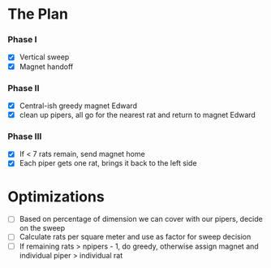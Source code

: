 # The Plan

### Phase I
- [x] Vertical sweep
- [x] Magnet handoff

### Phase II
- [x] Central-ish greedy magnet Edward
- [x] clean up pipers, all go for the nearest rat and return to magnet Edward

### Phase III
- [x] If < 7 rats remain, send magnet home
- [x] Each piper gets one rat, brings it back to the left side

# Optimizations
- [ ] Based on percentage of dimension we can cover with our pipers, decide on the sweep
- [ ] Calculate rats per square meter and use as factor for sweep decision
- [ ] If remaining rats > npipers - 1, do greedy, otherwise assign magnet and individual piper > individual rat
